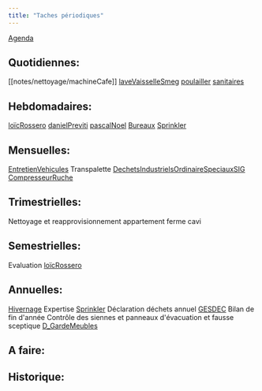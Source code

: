 ```yaml
---
title: "Taches périodiques"
---
```


[Agenda](notes/AgendaMaJournee.md) 
## Quotidiennes:
[[notes/nettoyage/machineCafe]]
[laveVaisselleSmeg](notes/equipements/laveVaisselleSmeg.md)
[poulailler](notes/formation/poulailler.md)
[sanitaires](notes/nettoyage/sanitaires.md)
## Hebdomadaires:
[loïcRossero](notes/utilisateurs/beneficiaires/loïcRossero.md)
[danielPreviti](notes/equipements/vetements/danielPreviti.md)
[pascalNoel](notes/equipements/vetements/pascalNoel.md)
[Bureaux](notes/nettoyage/N_Bureaux.md)
[Sprinkler](notes/formation/Sprinkler.md)
## Mensuelles:
[EntretienVehicules](notes/departements/D_EntretienVehicules.md)
Transpalette
[DechetsIndustrielsOrdinaireSpeciauxSIG](notes/DechetsIndustrielsOrdinaireSpeciauxSIG.md)
[CompresseurRuche](notes/equipements/consommables/C_CompresseurRuche.md)
## Trimestrielles:
Nettoyage et reapprovisionnement appartement ferme cavi
## Semestrielles:
Evaluation [loïcRossero](notes/utilisateurs/beneficiaires/loïcRossero.md)
## Annuelles:
[Hivernage](notes/intendance/hivernagePlomberie.md)
Expertise [Sprinkler](notes/formation/Sprinkler.md)
Déclaration déchets annuel [GESDEC](notes/utilisateurs/fournisseurs/GESDEC.md)
Bilan de fin d'année
Contrôle des siennes et panneaux d'évacuation et fausse sceptique [D_GardeMeubles](notes/departements/D_GardeMeubles.md)
## A faire: 

## Historique: